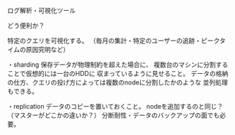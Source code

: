 ログ解析・可視化ツール

どう便利か？

特定のクエリを可視化する。
（毎月の集計・特定のユーザーの追跡・ピークタイムの原因究明など）



・sharding
保存データが物理制約を超えた場合に、
複数台のマシンに分割することで仮想的には一台のHDDに
収まっているように見せること。
データの格納の仕方、クエリの投げ方によっては複数のnodeに分割したかのような
並列処理もできる。

・replication
データのコピーを置いておくこと。
nodeを追加するのと同じ？（マスターがどこかの違いか？）
分断耐性・データのバックアップの面でも必要。
